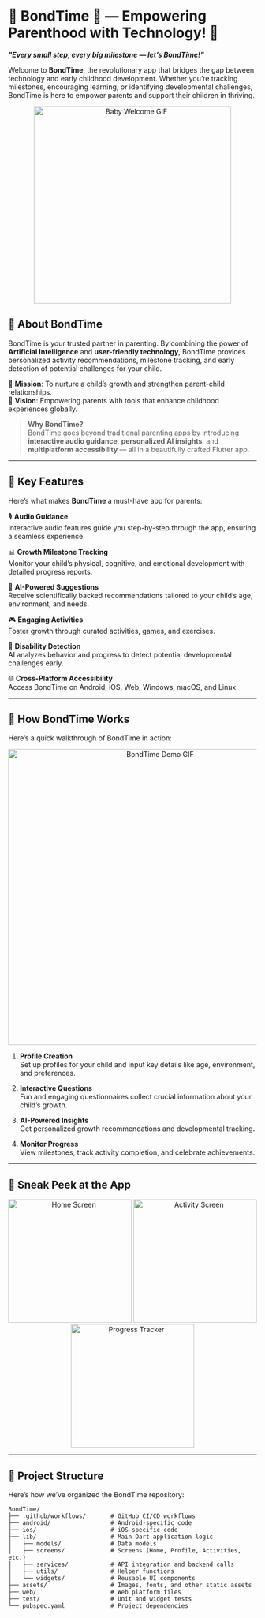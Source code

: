 # 🌟 BondTime 📱 — Empowering Parenthood with Technology! 🌟

**_"Every small step, every big milestone — let’s BondTime!"_**

Welcome to **BondTime**, the revolutionary app that bridges the gap between technology and early childhood development. Whether you’re tracking milestones, encouraging learning, or identifying developmental challenges, BondTime is here to empower parents and support their children in thriving.

<p align="center">
  <a href="https://tenor.com/view/baby-gif-4041650820720069434" target="_blank">
    <img src="[https://media.tenor.com/4041650820720069434.gif](https://media1.tenor.com/m/OBbUAgMvizoAAAAd/baby.gif)" alt="Baby Welcome GIF" width="400">
  </a>
</p>

## 🚀 **About BondTime**

BondTime is your trusted partner in parenting. By combining the power of **Artificial Intelligence** and **user-friendly technology**, BondTime provides personalized activity recommendations, milestone tracking, and early detection of potential challenges for your child.

🌱 **Mission**: To nurture a child’s growth and strengthen parent-child relationships.  
🎯 **Vision**: Empowering parents with tools that enhance childhood experiences globally.

> **Why BondTime?**  
> BondTime goes beyond traditional parenting apps by introducing **interactive audio guidance**, **personalized AI insights**, and **multiplatform accessibility** — all in a beautifully crafted Flutter app.

---

## 🌟 **Key Features**
Here’s what makes **BondTime** a must-have app for parents:

🎙️ **Audio Guidance**  
Interactive audio features guide you step-by-step through the app, ensuring a seamless experience.

📊 **Growth Milestone Tracking**  
Monitor your child’s physical, cognitive, and emotional development with detailed progress reports.

🤖 **AI-Powered Suggestions**  
Receive scientifically backed recommendations tailored to your child’s age, environment, and needs.

🎮 **Engaging Activities**  
Foster growth through curated activities, games, and exercises.

🧠 **Disability Detection**  
AI analyzes behavior and progress to detect potential developmental challenges early.

🌐 **Cross-Platform Accessibility**  
Access BondTime on Android, iOS, Web, Windows, macOS, and Linux.

---

## 🎥 **How BondTime Works**  
Here’s a quick walkthrough of BondTime in action:  
<p align="center">
  <img src="https://media.giphy.com/media/3ohzdIuqJoo8QdKlnW/giphy.gif" alt="BondTime Demo GIF" width="600"/>
</p>

1. **Profile Creation**  
   Set up profiles for your child and input key details like age, environment, and preferences.

2. **Interactive Questions**  
   Fun and engaging questionnaires collect crucial information about your child’s growth.

3. **AI-Powered Insights**  
   Get personalized growth recommendations and developmental tracking.

4. **Monitor Progress**  
   View milestones, track activity completion, and celebrate achievements.

---

## 🌈 **Sneak Peek at the App**  

<p align="center">
  <img src="https://via.placeholder.com/300x600?text=App+Screenshot+1" alt="Home Screen" width="250"/>
  <img src="https://via.placeholder.com/300x600?text=App+Screenshot+2" alt="Activity Screen" width="250"/>
  <img src="https://via.placeholder.com/300x600?text=App+Screenshot+3" alt="Progress Tracker" width="250"/>
</p>

---

## 📂 **Project Structure**

Here’s how we’ve organized the BondTime repository:

```plaintext
BondTime/
├── .github/workflows/       # GitHub CI/CD workflows
├── android/                 # Android-specific code
├── ios/                     # iOS-specific code
├── lib/                     # Main Dart application logic
│   ├── models/              # Data models
│   ├── screens/             # Screens (Home, Profile, Activities, etc.)
│   ├── services/            # API integration and backend calls
│   ├── utils/               # Helper functions
│   └── widgets/             # Reusable UI components
├── assets/                  # Images, fonts, and other static assets
├── web/                     # Web platform files
├── test/                    # Unit and widget tests
└── pubspec.yaml             # Project dependencies
